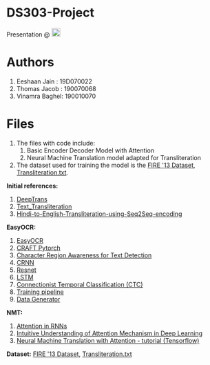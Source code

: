 # DS303-Project

Presentation @ <a href="https://www.overleaf.com/7868194542mwnnvcjthtzp"><img src="https://cdn.overleaf.com/img/ol-brand/overleaf_og_logo.png" width=20 height=20></a>

# Authors
1. Eeshaan Jain : 19D070022
2. Thomas Jacob : 190070068
3. Vinamra Baghel: 190010070

# Files
1. The files with code include:
    1. Basic Encoder Decoder Model with Attention
    2. Neural Machine Translation model adapted for Transliteration
2. The dataset used for training the model is the [FIRE '13 Dataset](http://cse.iitkgp.ac.in/resgrp/cnerg/qa/fire13translit/index.html), [Transliteration.txt](https://github.com/typecaster/Text-Transliteration/blob/master/transliteration.txt).

**Initial references:**
1. [DeepTrans](https://github.com/dashayushman/deep-trans)
2. [Text_Transliteration](https://github.com/typecaster/Text-Transliteration)
3. [Hindi-to-English-Transliteration-using-Seq2Seq-encoding](https://github.com/MahajanTarun/Hindi-to-English-Transliteration-using-Seq2Seq-encoding)

**EasyOCR:**
1. [EasyOCR](https://github.com/JaidedAI/EasyOCR)
2. [CRAFT Pytorch](https://github.com/clovaai/CRAFT-pytorch)
3. [Character Region Awareness for Text Detection](https://arxiv.org/abs/1904.01941)
4. [CRNN](https://arxiv.org/abs/1507.05717)
5. [Resnet](https://arxiv.org/abs/1512.03385)
6. [LSTM](https://www.bioinf.jku.at/publications/older/2604.pdf)
7. [Connectionist Temporal Classification (CTC)](https://www.cs.toronto.edu/~graves/icml_2006.pdf)
8. [Training pipeline](https://github.com/clovaai/deep-text-recognition-benchmark)
9. [Data Generator](https://github.com/Belval/TextRecognitionDataGenerator)

**NMT:**
1. [Attention in RNNs](https://medium.com/datadriveninvestor/attention-in-rnns-321fbcd64f05)
2. [Intuitive Understanding of Attention Mechanism in Deep Learning](https://towardsdatascience.com/intuitive-understanding-of-attention-mechanism-in-deep-learning-6c9482aecf4f)
3. [Neural Machine Translation with Attention - tutorial (Tensorflow)](https://www.tensorflow.org/tutorials/text/nmt_with_attention)

**Dataset:** 
[FIRE '13 Dataset](http://cse.iitkgp.ac.in/resgrp/cnerg/qa/fire13translit/index.html), [Transliteration.txt](https://github.com/typecaster/Text-Transliteration/blob/master/transliteration.txt)
